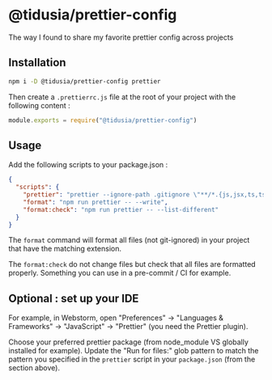 # @tidusia/prettier-config

The way I found to share my favorite prettier config across projects

## Installation

```bash
npm i -D @tidusia/prettier-config prettier
```

Then create a `.prettierrc.js` file at the root of your project with the following content :

```js
module.exports = require("@tidusia/prettier-config")
```

## Usage 

Add the following scripts to your package.json :

```json
{
  "scripts": {
    "prettier": "prettier --ignore-path .gitignore \"**/*.{js,jsx,ts,tsx,json,md,mdx,html,css}\"",
    "format": "npm run prettier -- --write",
    "format:check": "npm run prettier -- --list-different"
  }
}
```

The `format` command will format all files (not git-ignored) in your project that have the matching extension.

The `format:check` do not change files but check that all files are formatted properly. Something you can use in a pre-commit / CI for example.

## Optional : set up your IDE

For example, in Webstorm, open "Preferences" -> "Languages & Frameworks" -> "JavaScript" -> "Prettier" (you need the Prettier plugin).

Choose your preferred prettier package (from node_module VS globally installed for example).
Update the "Run for files:" glob pattern to match the pattern you specified in the `prettier` script in your `package.json` (from the section above).
